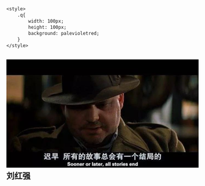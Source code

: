 
<!DOCTYPE html>
<html lang="en">
<head>
    <meta charset="UTF-8">
    <title>Title</title>

    <style>
        .q{
            width: 100px;
            height: 100px;
            background: palevioletred;
        }
    </style>
</head>
<body>
<h2>
    <img src='23.jpg' />
    刘红强
</h2>
<div class="q" onclick="qclick()">

</div>

</body>
<script>
    function qclick() {
        document.write('<h2>fjkfhj</h2>')
    }
</script>
</html>
